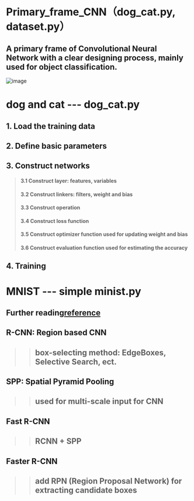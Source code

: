 Primary_frame_CNN（dog_cat.py, dataset.py）  
============
A primary frame of Convolutional Neural Network with a clear designing process, mainly used for object classification.  
------------
![image](https://github.com/Menglinucas/Primary_frame_CNN/blob/master/CNN.PNG)  

# dog and cat --- dog_cat.py
## 1. Load the training data  
## 2. Define basic parameters  
## 3. Construct networks  
> ####  3.1 Construct layer: features, variables  
> ####  3.2 Construct linkers: filters, weight and bias  
> ####  3.3 Construct operation  
> ####  3.4 Construct loss function  
> ####  3.5 Construct optimizer function used for updating weight and bias  
> ####  3.6 Construct evaluation function used for estimating the accuracy  
## 4. Training  

# MNIST --- simple minist.py  
                                             
Further reading[reference](https://www.cnblogs.com/skyfsm/p/6806246.html)  
--------------
## R-CNN: Region based CNN  
>> ## box-selecting method: EdgeBoxes, Selective Search, ect.  
## SPP: Spatial Pyramid Pooling  
>> ## used for multi-scale input for CNN  
## Fast R-CNN  
>> ## RCNN + SPP  
## Faster R-CNN  
>> ## add **RPN (Region Proposal Network)** for extracting candidate boxes
